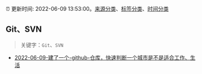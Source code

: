 :alarm_clock: 更新时间: 2022-06-09 13:53:00。[来源分类](../README.md)、[标签分类](../TAGS.md)、[时间分类](../TIMELINE.md)

## Git、SVN


> 关键字：`Git`、`SVN`



- [2022-06-09-建了一个-github-仓库，快速判断一个城市是不是适合工作、生活](https://www.v2ex.com/t/858521) 